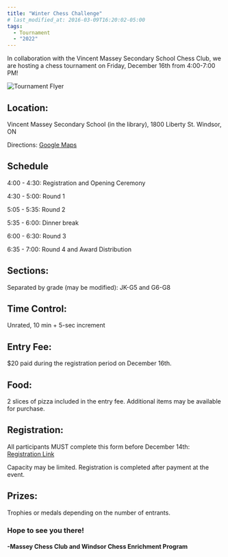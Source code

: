 ```yaml
---
title: "Winter Chess Challenge"
# last_modified_at: 2016-03-09T16:20:02-05:00
tags:
  - Tournament
  - "2022"
---
```


In collaboration with the Vincent Massey Secondary School Chess Club, we are hosting a chess tournament on Friday, December 16th from 4:00-7:00 PM!

<img src="https://alanbui1.github.io/chess-website/assets/images/WinterChessChallenge.png" alt="Tournament Flyer">

<h2>Location:</h2> Vincent Massey Secondary School (in the library), 1800 Liberty St. Windsor, ON

Directions: <a href = "https://goo.gl/maps/P9n8JcnS7chTAChZ6">Google Maps </a>

<h2>Schedule</h2>

4:00 - 4:30:             Registration and Opening Ceremony

4:30 - 5:00:             Round 1

5:05 - 5:35:             Round 2

5:35 - 6:00:             Dinner break

6:00 - 6:30:             Round 3

6:35 - 7:00:             Round 4 and Award Distribution

<h2>Sections:</h2> Separated by grade (may be modified): JK-G5 and G6-G8

<h2>Time Control:</h2> Unrated, 10 min + 5-sec increment

<h2>Entry Fee:</h2> $20 paid during the registration period on December 16th.

<h2>Food:</h2> 2 slices of pizza included in the entry fee. Additional items may be available for purchase. 

<h2>Registration:</h2> All participants MUST complete this form before December 14th: <a href = "https://bit.ly/winterchess">Registration Link</a>

Capacity may be limited. Registration is completed after payment at the event.

<h2>Prizes:</h2> Trophies or medals depending on the number of entrants.
 
<h3>Hope to see you there!</h3>
 
<h4>-Massey Chess Club and Windsor Chess Enrichment Program</h4>